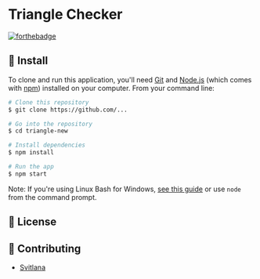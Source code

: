# Triangle Checker

[![forthebadge](http://forthebadge.com/images/badges/made-with-javascript.svg)](http://forthebadge.com)




## 💾 Install

To clone and run this application, you'll need [Git](https://git-scm.com) and [Node.js](https://nodejs.org/en/download/) (which comes with [npm](http://npmjs.com)) installed on your computer. From your command line:

```bash
# Clone this repository
$ git clone https://github.com/...

# Go into the repository
$ cd triangle-new

# Install dependencies
$ npm install

# Run the app
$ npm start
```

Note: If you're using Linux Bash for Windows, [see this guide](https://www.howtogeek.com/261575/how-to-run-graphical-linux-desktop-applications-from-windows-10s-bash-shell/) or use `node` from the command prompt.
## 📜 License


## 💬 Contributing

* [Svitlana](https://github.com/svitlanaf)
